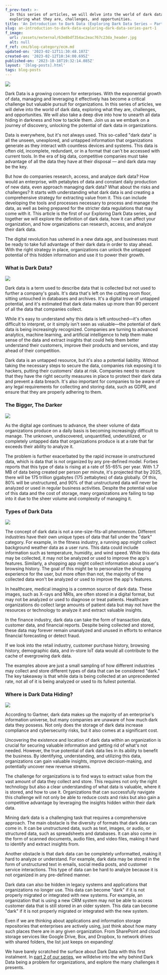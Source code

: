 ```yaml
---
f_prev-text: >-
  In this series of articles, we will delve into the world of dark data,
  exploring what they are, challenges, and opportunities.
title: 'An Introduction to Dark Data (Exploring Dark Data Series – Part 1) '
slug: an-introduction-to-dark-data-exploring-dark-data-series-part-1
f_image:
  url: /assets/external/63e8bdf354ac2eac767c23da_header.jpg
  alt: null
f_ref: cms/blog-category/ecm.md
updated-on: '2023-02-12T11:30:48.107Z'
created-on: '2023-02-12T10:34:00.695Z'
published-on: '2023-10-18T19:32:14.085Z'
layout: '[blog-posts].html'
tags: blog-posts
---
```


![](/assets/external/63e8bdf354ac2eac767c23da_header.jpg)

Dark Data is a growing concern for enterprises. With the exponential growth of data, managing and leveraging it effectively has become a critical challenge but valuable pursuit for organizations. In this series of articles, we will delve into the world of dark data, exploring what they are, challenges, and opportunities. We will also take a deep dive into how to unearth all data hiding in darkness and how to tackle them. Join us as we embark on a journey of discovery, unlocking the potential of dark data in organizations.

Data is everywhere, but it's not always used. This so-called "dark data" is all the unseen, unexplored, and untapped information that organizations generate as they interact with countless devices and systems. This data is often old, incomplete, redundant, or in a format that can't be accessed with current tools. In the era of big data, competitive companies must take advantage of all the data they have at their disposal — and dark data may be the key.  

But how do companies research, access, and analyze dark data? How would an enterprise, with petabytes of data and constant daily production of new data, even approach managing dark data? What about the risks and challenges? It starts with understanding what dark data is and creating a comprehensive strategy for extracting value from it. This can include developing the tools and processes necessary to process and manage the data, as well as being prepared for the stricter data regulations that may come with it. This article is the first of our Exploring Dark Data series, and together we will explore the definition of dark data, how it can affect your organization, and how organizations can research, access, and analyze their dark data.

The digital revolution has ushered in a new data age, and businesses must be ready to take full advantage of their dark data in order to stay ahead. With the right strategy in place, organizations can unlock the untapped potential of this hidden information and use it to power their growth.

### What is Dark Data?

![](/assets/external/63e8bf708c099759cabfc1b4_in-01.jpg)

Dark data is a term used to describe data that is collected but not used to further a company's goals. It's data that's left on the cutting room floor, sitting untouched in databases and archives. It's a digital trove of untapped potential, and it's estimated that dark data makes up more than 90 percent of all the data that companies collect.  

While it's easy to understand why this data is left untouched—it's often difficult to interpret, or it simply isn't seen as valuable—the potential of dark data is being increasingly recognized. Companies are turning to advanced analytics, machine learning, and artificial intelligence to help them make sense of the data and extract insights that could help them better understand their customers, improve their products and services, and stay ahead of their competition.  

Dark data is an untapped resource, but it's also a potential liability. Without taking the necessary steps to secure the data, companies risk exposing it to hackers, putting their customers' data at risk. Companies need to ensure that they have the right security measures in place to protect their dark data and prevent a data breach. It's also important for companies to be aware of any legal requirements for collecting and storing data, such as GDPR, and ensure that they are properly adhering to them.  

### The Bigger, The Darker

![](/assets/external/63e8bf8460afc2033ba4cee9_in-02.jpg)

As the digital age continues to advance, the sheer volume of data organizations produce on a daily basis is becoming increasingly difficult to manage. The unknown, undiscovered, unquantified, underutilized, or completely untapped data that organizations produce is at a rate that far exceeds their ability to analyze it.  

The problem is further exacerbated by the rapid increase in unstructured data, which is data that is not organized by any pre-defined model. Forbes reports that this type of data is rising at a rate of 55-65% per year. With 1.7 MB of data being created per person per minute, it's projected that by 2025, there will be 175 trillion gigabytes (175 zettabytes) of data globally. Of this, 80% will be unstructured, and 90% of that unstructured data will never be analyzed or used in regular business activities. Despite the potential value of this data and the cost of storage, many organizations are failing to tap into it due to the sheer volume and complexity of managing it.

### Types of Dark Data

![](/assets/external/63e8bf985b939f6e759bc00d_in-03.jpg)

The concept of dark data is not a one-size-fits-all phenomenon. Different industries have their own unique types of data that fall under the "dark" category. For example, in the fitness industry, a running app might collect background weather data as a user runs. This data could include information such as temperature, humidity, and wind speed. While this data may be collected, it may not be analyzed or used to improve the app's features. Similarly, a shopping app might collect information about a user's browsing history. The goal of this might be to personalize the shopping experience for the user, but more often than not, the majority of the collected data won't be analyzed or used to improve the app's features.

In healthcare, medical imaging is a common source of dark data. These images, such as X-rays and MRIs, are often stored in a digital format, but may not be analyzed or used to diagnose or treat patients. Healthcare organizations do collect large amounts of patient data but may not have the resources or technology to analyze it and extract valuable insights.  

In the finance industry, dark data can take the form of transaction data, customer data, and financial reports. Despite being collected and stored, these data may forever remain unanalyzed and unused in efforts to enhance financial forecasting or detect fraud.  

If we look into the retail industry, customer purchase history, browsing history, demographic data, and in-store IoT data would all contribute to the cache of evergrowing dark data.  

The examples above are just a small sampling of how different industries may collect and store different types of data that can be considered "dark." The key takeaway is that while data is being collected at an unprecedented rate, not all of it is being analyzed or used to its fullest potential.

### Where is Dark Data Hiding?

![](/assets/external/63e8bfa61eb4ad5dcce6eeea_in-04.jpg)

According to Gartner, dark data makes up the majority of an enterprise's information universe, but many companies are unaware of how much dark data they possess. Not only does the storage of dark data increase compliance and cybersecurity risks, but it also comes at a significant cost.

Uncovering the existence and location of dark data within an organization is crucial for securing valuable information and getting rid of what's not needed. However, the true potential of dark data lies in its ability to benefit the business. By identifying, understanding, and utilizing this data, organizations can gain valuable insights, improve decision-making, and potentially uncover new revenue streams.

The challenge for organizations is to find ways to extract value from the vast amount of data they collect and store. This requires not only the right technology but also a clear understanding of what data is valuable, where it is stored, and how to use it. Organizations that can successfully navigate this challenge will not only be able to reduce costs and risks but also gain a competitive advantage by leveraging the insights hidden within their dark data.

Mining dark data is a challenging task that requires a comprehensive approach. The main obstacle is the diversity of formats that dark data can come in. It can be unstructured data, such as text, images, or audio, or structured data, such as spreadsheets and databases. It can also come in the form of scanned documents, audio files, and video files, making it hard to identify and extract insights from.  

Another obstacle is that dark data can be completely unformatted, making it hard to analyze or understand. For example, dark data may be stored in the form of unstructured text in emails, social media posts, and customer service interactions. This type of data can be hard to analyze because it is not organized in any pre-defined manner.

Dark data can also be hidden in legacy systems and applications that organizations no longer use. This data can become "dark" if it is not properly migrated or integrated with new systems. For example, an organization that is using a new CRM system may not be able to access customer data that is still stored in an older system. This data can become "dark" if it is not properly migrated or integrated with the new system.  

Even if we are thinking about applications and information storage repositories that enterprises are actively using, just think about how many such places there are in any given organization. From SharePoint and cloud storage services like Google Drive, Box, and Dropbox, to network drives with shared folders, the list just keeps on expanding!

We have barely scratched the surface about Dark Data with this first instalment. In [part 2 of our series](/blog-posts/why-is-dark-data-a-problem-exploring-dark-data-series-part-2), we willdelve into the why behind Dark Data being a problem for organizations, and explore the many challenges it presents.
